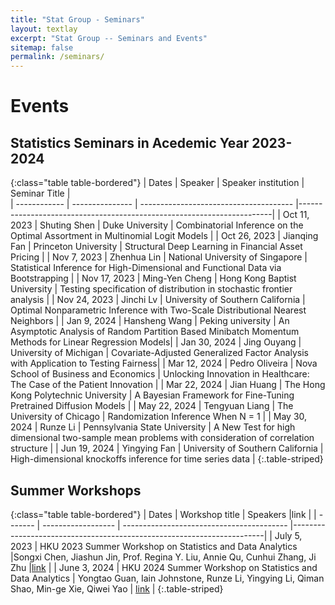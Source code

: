 ```yaml
---
title: "Stat Group - Seminars"
layout: textlay
excerpt: "Stat Group -- Seminars and Events"
sitemap: false
permalink: /seminars/
---
```


# Events

## Statistics Seminars in Acedemic Year 2023-2024

<style>
table th:first-of-type {
    width: 13%;
}
table th:nth-of-type(2) {
    width: 13%;
}
table th:nth-of-type(3) {
    width: 30%;
}
table th:nth-of-type(4) {
    width: 44%;
}
</style>

{:class="table table-bordered"}
| Dates         | Speaker         | Speaker institution                    | Seminar Title                                                         |    
| ------------  | --------------- | -------------------------------------- |-----------------------------------------------------------------------|
| Oct 11, 2023  | Shuting Shen    | Duke University                        | Combinatorial Inference on the Optimal Assortment in Multinomial Logit Models    |
| Oct 26, 2023  | Jianqing Fan    | Princeton University                   | Structural Deep Learning in Financial Asset Pricing                              |
| Nov 7, 2023   | Zhenhua Lin     | National University of Singapore       | Statistical Inference for High-Dimensional and Functional Data via Bootstrapping |
| Nov 17, 2023  | Ming-Yen Cheng  | Hong Kong Baptist University           | Testing specification of distribution in stochastic frontier analysis            |
| Nov 24, 2023  | Jinchi Lv       | University of Southern California      | Optimal Nonparametric Inference with Two-Scale Distributional Nearest Neighbors  |
| Jan 9, 2024   | Hansheng Wang   | Peking university                      | An Asymptotic Analysis of Random Partition Based Minibatch Momentum Methods for Linear Regression Models|
| Jan 30, 2024  | Jing Ouyang     | University of Michigan                 | Covariate-Adjusted Generalized Factor Analysis with Application to Testing Fairness|
| Mar 12, 2024  | Pedro Oliveira  | Nova School of Business and Economics  | Unlocking Innovation in Healthcare: The Case of the Patient Innovation |
| Mar 22, 2024  | Jian Huang      | The Hong Kong Polytechnic University   | A Bayesian Framework for Fine-Tuning Pretrained Diffusion Models       |
| May 22, 2024  | Tengyuan Liang  | The University of Chicago | Randomization Inference When N = 1 |
| May 30, 2024  | Runze Li        | Pennsylvania State University | A New Test for high dimensional two-sample mean problems with consideration of correlation structure |
| Jun 19, 2024 | Yingying Fan    | University of Southern California | High-dimensional knockoffs inference for time series data |
{:.table-striped}


## Summer Workshops

<style>
table th:first-of-type {
    width: 13%;
    vertical-align:middle;
}
table th:nth-of-type(2) {
    width: 30%;
    vertical-align:middle;
    text-align:center;
}
table th:nth-of-type(3) {
    width: 44%;
}
table th:nth-of-type(4) {
    width: 13%;
}
</style>

{:class="table table-bordered"}
| Dates   |  Workshop title     | Speakers                        |link                 |
| ------- | ------------------ | ----------------------------------------- |-----------------------------------------------------------------------|
| July 5, 2023  | HKU 2023 Summer Workshop on Statistics and Data Analytics  |Songxi Chen, Jiashun Jin, Prof. Regina Y. Liu, Annie Qu, Cunhui Zhang, Ji Zhu |[link](https://saasweb.hku.hk/workshop/sda2023/)   |
| June 3, 2024  | HKU 2024 Summer Workshop on Statistics and Data Analytics | Yongtao Guan, Iain Johnstone, Runze Li, Yingying Li, Qiman Shao, Min-ge Xie, Qiwei Yao   | [link](https://hkubs-stat.github.io/HKU-2024-Summer-Workshop/)     |
{:.table-striped}



